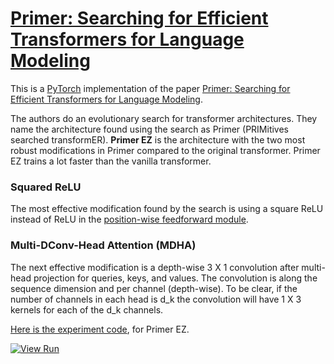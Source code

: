 # [Primer: Searching for Efficient Transformers for Language Modeling](https://nn.labml.ai/transformers/primer_ez/index.html)

This is a [PyTorch](https://pytorch.org) implementation of the paper
[Primer: Searching for Efficient Transformers for Language Modeling](https://papers.labml.ai/paper/2109.08668).

The authors do an evolutionary search for transformer architectures.
They name the architecture found using the search as Primer (PRIMitives searched transformER).
**Primer EZ** is the architecture with the two most robust modifications in Primer compared to
 the original transformer.
Primer EZ trains a lot faster than the vanilla transformer.

### Squared ReLU

The most effective modification found by the search is using a square ReLU instead of ReLU in
the [position-wise feedforward module](https://nn.labml.ai/transformers/feed_forward.html).

### Multi-DConv-Head Attention (MDHA)

The next effective modification is a depth-wise 3 X 1 convolution after multi-head projection
 for queries, keys, and values.
The convolution is along the sequence dimension and per channel (depth-wise).
To be clear, if the number of channels in each head is d_k the convolution will have 1 X 3
kernels for each of the d_k channels.

[Here is the experiment code](https://nn.labml.ai/transformers/primer_ez/experiment.html), for Primer EZ.

[![View Run](https://img.shields.io/badge/labml-experiment-brightgreen)](https://app.labml.ai/run/30adb7aa1ab211eca7310f80a114e8a4)
